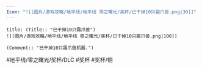 ```yaml
---
Icon: "![[图片/游戏攻略/地平线/地平线 零之曙光/奖杯/已干掉10只霜爪兽.png|30]]"
---
```

```ad-common-bronze-trophy
title: (Title:: "已干掉10只霜爪兽")
![[图片/游戏攻略/地平线/地平线 零之曙光/奖杯/已干掉10只霜爪兽.png|100]]

(Comment:: "已干掉10只霜爪兽机器.")
```

#地平线/零之曙光/奖杯/DLC #奖杯 #奖杯/铜
